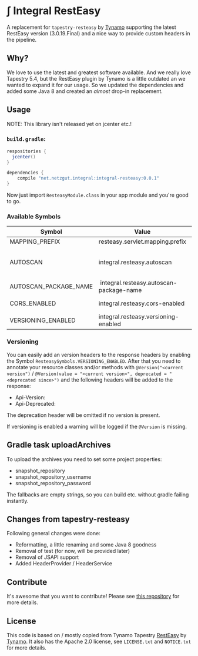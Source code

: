 # ∫ Integral RestEasy

A replacement for `tapestry-resteasy` by [Tynamo](https://github.com/tynamo/tapestry-resteasy) supporting the latest RestEasy version (3.0.19.Final) and a nice way to provide custom headers in the pipeline.

## Why?

We love to use the latest and greatest software available. And we really love Tapestry 5.4, but the RestEasy plugin by Tynamo is a little outdated an we wanted to expand it for our usage. So we updated the dependencies and added some Java 8 and created an _almost_ drop-in replacement.

## Usage

NOTE: This library isn't released yet on jcenter etc.!

### `build.gradle`:
```groovy
respositories {
  jcenter()
}

dependencies {
    compile "net.netzgut.integral:integral-resteasy:0.0.1"
}

```

Now just import `ResteasyModule.class` in your app module and you're good to go.

### Available Symbols

| Symbol                | Value                                   | Default | Description                                                                                                     |
| --------------------- | --------------------------------------- | ------- | --------------------------------------------------------------------------------------------------------------- |
| MAPPING_PREFIX        | resteasy.servlet.mapping.prefix         | /rest   | Maps the Resteasy servlet to an url prefix                                                                      |
| AUTOSCAN              | integral.resteasy.autoscan              | true    | Scan "InternalConstants.TAPESTRY_APP_PACKAGE_PARAM + ResteasySymbols.AUTOSCAN_PACKAGE_NAME" for REST resources. |
| AUTOSCAN_PACKAGE_NAME | integral.resteasy.autoscan-package-name | rest    | Package name for AUTOSCAN. Omit a dot-prefix.                                                                   |
| CORS_ENABLED          | integral.resteasy.cors-enabled          | false   | Add CORS-header to responses if Origin is available in request                                                  |
| VERSIONING_ENABLED    | integral.resteasy.versioning-enabled    | false   | Adds version infos to the header via @Version annotation.

### Versioning

You can easily add an version headers to the response headers by enabling the Symbol
`ResteasySymbols.VERSIONING_ENABLED`. After that you need to annotate your resource
classes and/or methods with `@Version("<current version")` /
`@Version(value = "<current version>", deprecated = "<deprecated since>")` and the
following headers will be added to the response:
- Api-Version: <current version>
- Api-Deprecated: <deprecated since>

The deprecation header will be omitted if no version is present.

If versioning is enabled a warning will be logged if the `@Version` is missing.


## Gradle task uploadArchives

To upload the archives you need to set some project properties:

- snapshot_repository
- snapshot_repository_username
- snapshot_repository_password

The fallbacks are empty strings, so you can build etc. without gradle failing instantly.


## Changes from tapestry-resteasy

Following general changes were done:

- Reformatting, a little renaming and some Java 8 goodness
- Removal of test (for now, will be provided later)
- Removal of JSAPI support
- Added HeaderProvider / HeaderService


## Contribute

It's awesome that you want to contribute! Please see [this repository](https://github.com/netzgut/contribute)
for more details.


## License

This code is based on / mostly copied from Tynamo Tapestry [RestEasy](https://github.com/tynamo/tapestry-resteasy) by
[Tynamo](http://www.tynamo.org). It also has the Apache 2.0 license, see `LICENSE.txt` and `NOTICE.txt` for more details.
